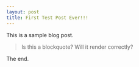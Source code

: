 ```yaml
---
layout: post
title: First Test Post Ever!!!
---
```


This is a sample blog post.

>Is this a blockquote?
>Will it render correctly?

The end.

